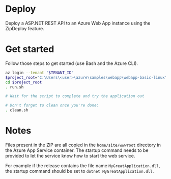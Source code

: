 # Deploy
Deploy a ASP.NET REST API to an Azure Web App instance using the ZipDeploy feature.

# Get started
Follow those steps to get started (use Bash and the Azure CLI).
```bash
az login --tenant "$TENANT_ID"
$project_root="C:\Users\<user>\azure\samples\webapp\webapp-basic-linux"
cd $project_root
. run.sh

# Wait for the script to complete and try the application out

# Don't forget to clean once you're done:
. clean.sh
```

# Notes
Files present in the ZIP are all copied in the `home/site/wwwroot` directory in the Azure App Service container. The startup command needs to be provided to let the service know how to start the web service.

For example if the release contains the file name `MyGreatApplication.dll`, the startup command should be set to `dotnet MyGreatApplication.dll`.